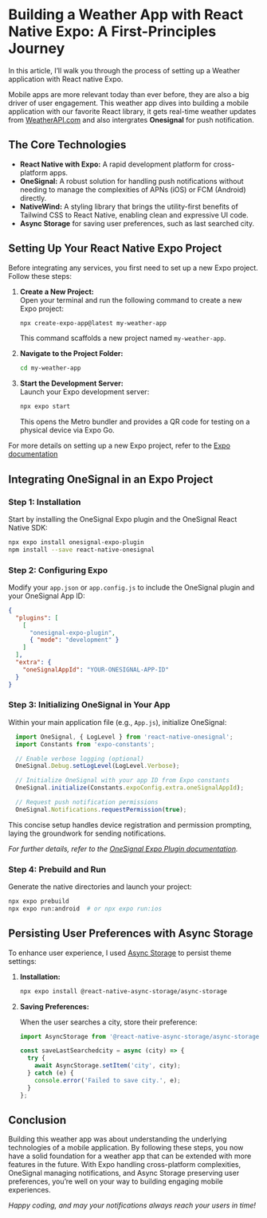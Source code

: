 # Building a Weather App with React Native Expo: A First-Principles Journey

In this article, I’ll walk you through the process of setting up a Weather application with React native Expo.

Mobile apps are more relevant today than ever before, they are also a big driver of user engagement. This weather app dives into building a mobile application with our favorite React library, it gets real-time weather updates from [WeatherAPI.com](https://www.weatherapi.com) and also intergrates **Onesignal** for push notification.

## The Core Technologies

- **React Native with Expo:** A rapid development platform for cross-platform apps.
- **OneSignal:** A robust solution for handling push notifications without needing to manage the complexities of APNs (iOS) or FCM (Android) directly.
- **NativeWind:** A styling library that brings the utility-first benefits of Tailwind CSS to React Native, enabling clean and expressive UI code.
- **Async Storage** for saving user preferences, such as last searched city.

## Setting Up Your React Native Expo Project

Before integrating any services, you first need to set up a new Expo project. Follow these steps:

1. **Create a New Project:**  
   Open your terminal and run the following command to create a new Expo project:
   ```bash
   npx create-expo-app@latest my-weather-app
   ```
   This command scaffolds a new project named `my-weather-app`.

2. **Navigate to the Project Folder:**
   ```bash
   cd my-weather-app
   ```

3. **Start the Development Server:**  
   Launch your Expo development server:
   ```bash
   npx expo start
   ```
   This opens the Metro bundler and provides a QR code for testing on a physical device via Expo Go.

For more details on setting up a new Expo project, refer to the [Expo documentation](https://docs.expo.dev/get-started/create-a-project/)

## Integrating OneSignal in an Expo Project

### Step 1: Installation

Start by installing the OneSignal Expo plugin and the OneSignal React Native SDK:

```bash
npx expo install onesignal-expo-plugin
npm install --save react-native-onesignal
```

### Step 2: Configuring Expo

Modify your `app.json` or `app.config.js` to include the OneSignal plugin and your OneSignal App ID:

```json
{
  "plugins": [
    [
      "onesignal-expo-plugin",
      { "mode": "development" }
    ]
  ],
  "extra": {
    "oneSignalAppId": "YOUR-ONESIGNAL-APP-ID"
  }
}
```

### Step 3: Initializing OneSignal in Your App

Within your main application file (e.g., `App.js`), initialize OneSignal:

```js
  import OneSignal, { LogLevel } from 'react-native-onesignal';
  import Constants from 'expo-constants';

  // Enable verbose logging (optional)
  OneSignal.Debug.setLogLevel(LogLevel.Verbose);

  // Initialize OneSignal with your app ID from Expo constants
  OneSignal.initialize(Constants.expoConfig.extra.oneSignalAppId);

  // Request push notification permissions
  OneSignal.Notifications.requestPermission(true);
```

This concise setup handles device registration and permission prompting, laying the groundwork for sending notifications.

*For further details, refer to the [OneSignal Expo Plugin documentation](https://documentation.onesignal.com/docs/react-native-expo-sdk-setup).*

### Step 4: Prebuild and Run

Generate the native directories and launch your project:

```bash
npx expo prebuild
npx expo run:android  # or npx expo run:ios
```

## Persisting User Preferences with Async Storage

To enhance user experience, I used [Async Storage](https://react-native-async-storage.github.io/async-storage/) to persist theme settings:

1. **Installation:**

   ```bash
   npx expo install @react-native-async-storage/async-storage
   ```

2. **Saving Preferences:**

   When the user searches a city, store their preference:

   ```javascript
   import AsyncStorage from '@react-native-async-storage/async-storage';

   const saveLastSearchedcity = async (city) => {
     try {
       await AsyncStorage.setItem('city', city);
     } catch (e) {
       console.error('Failed to save city.', e);
     }
   };
   ```

## Conclusion

Building this weather app was about understanding the underlying technologies of a mobile application. By following these steps, you now have a solid foundation for a weather app that can be extended with more features in the future. With Expo handling cross-platform complexities, OneSignal managing notifications, and Async Storage preserving user preferences, you’re well on your way to building engaging mobile experiences.

*Happy coding, and may your notifications always reach your users in time!*